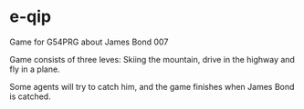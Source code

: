 e-qip
=====

Game for G54PRG about James Bond 007

Game consists of three leves: Skiing the mountain, drive in the highway and fly in a plane.

Some agents will try to catch him, and the game finishes when James Bond is catched.

